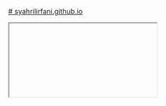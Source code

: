 <a href="https://syahrilirfani.github.io/"> # syahrilirfani.github.io</a>

<iframe href="https://syahrilirfani.github.io/"> </iframe>
